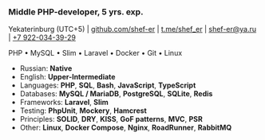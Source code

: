 ### Middle PHP-developer, 5 yrs. exp.

Yekaterinburg (UTC+5) | [github.com/shef-er](https://github.com/shef-er) | [t.me/shef_er](https://t.me/shef_er) | [shef-er@ya.ru](mailto:shef-er@ya.ru) | [+7 922-034-39-29](tel:+79220343929)  

PHP • MySQL • Slim • Laravel • Docker • Git • Linux

* Russian: **Native**
* English: **Upper-Intermediate**
* Languages: **PHP**, **SQL**, **Bash**, **JavaScript**, **TypeScript**
* Databases: **MySQL / MariaDB**, **PostgreSQL**, **SQLite**, **Redis**
* Frameworks: **Laravel**, **Slim** 
* Testing: **PhpUnit**, **Mockery**, **Hamcrest**
* Principles: **SOLID**, **DRY**, **KISS**, **GoF patterns**, **MVC**, **PSR**
* Other: **Linux**, **Docker Compose**, **Nginx**, **RoadRunner**, **RabbitMQ**
